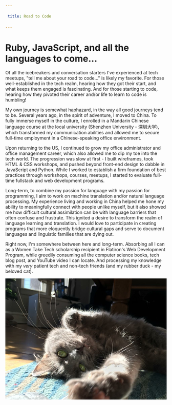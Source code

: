 ```yaml
---

 title: Road to Code

---
```


# Ruby, JavaScript, and all the languages to come...  

Of all the icebreakers and conversation starters I've experienced at tech meetups, "tell me about your road to code..." is likely my favorite. For those well-established in the tech realm, hearing how they got their start, and what keeps them engaged is fascinating. And for those starting to code, hearing how they pivoted their career and/or life to learn to code is humbling!  
    

My own journey is somewhat haphazard, in the way all good journeys tend to be. Several years ago, in the spirit of adventure, I moved to China. To fully immerse myself in the culture, I enrolled in a Mandarin Chinese language course at the local university (Shenzhen University - 深圳大学), which transformed my communication abilities and allowed me to secure full-time employment in a Chinese-speaking office environment.      

    
Upon returning to the US, I continued to grow my office administrator and office management career, which also allowed me to dip my toe into the tech world. The progression was slow at first - I built wireframes, took HTML & CSS workshops, and pushed beyond front-end design to dabble in JavaScript and Python. While I worked to establish a firm foundation of best practices through workshops, courses, meetups, I started to evaluate full-time fullstack and web development programs.      

Long-term, to combine my passion for language with my passion for programming, I aim to work on machine translation and/or natural language processing. My experience living and working in China helped me hone my ability to meaningfully connect with people unlike myself, but it also showed me how difficult cultural assimilation can be with language barriers that often confuse and frustrate. This ignited a desire to transform the realm of language learning and translation. I would love to participate in creating programs that more eloquently bridge cultural gaps and serve to document languages and linguistic families that are dying out.  
    

Right now, I'm somewhere between here and long-term. Absorbing all I can as a Women Take Tech scholarship recipient in Flatiron's Web Development Program, while greedily consuming all the computer science books, tech blog post, and YouTube video I can locate. And processing my knowledge with my *very* patient tech and non-tech friends (and my rubber duck - my beloved cat). 

![alt text](/assets/images/IMG_5192.JPG "Meow!")
